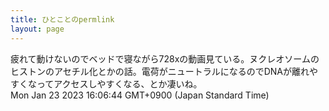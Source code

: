 ```yaml
---
title: ひとことのpermlink
layout: page
---
```

<div class="box" dt="1674457604166">
  疲れて動けないのでベッドで寝ながら728xの動画見ている。ヌクレオソームのヒストンのアセチル化とかの話。電荷がニュートラルになるのでDNAが離れやすくなってアクセスしやすくなる、とか凄いね。
  <div class="content is-small">Mon Jan 23 2023 16:06:44 GMT+0900 (Japan Standard Time)</div>
</div>